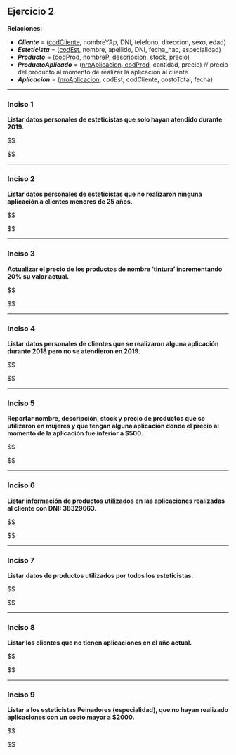 ## Ejercicio 2

**Relaciones:**

- **_Cliente_** = (<u>codCliente</u>, nombreYAp, DNI, telefono, direccion, sexo, edad)
- **_Esteticista_** = (<u>codEst</u>, nombre, apellido, DNI, fecha_nac, especialidad)
- **_Producto_** = (<u>codProd</u>, nombreP, descripcion, stock, precio)
- **_ProductoAplicado_** = (<u>nroAplicacion, codProd</u>, cantidad, precio) // precio del producto al momento de realizar la aplicación al cliente
- **_Aplicacion_** = (<u>nroAplicacion</u>, codEst, codCliente, costoTotal, fecha)

---

### Inciso 1

**Listar datos personales de esteticistas que solo hayan atendido durante 2019.**

$$


$$

---

### Inciso 2

**Listar datos personales de esteticistas que no realizaron ninguna aplicación a clientes menores de 25 años.**

$$


$$

---

### Inciso 3

**Actualizar el precio de los productos de nombre ‘tintura’ incrementando 20% su valor actual.**

$$


$$

---

### Inciso 4

**Listar datos personales de clientes que se realizaron alguna aplicación durante 2018 pero no se atendieron en 2019.**

$$


$$

---

### Inciso 5

**Reportar nombre, descripción, stock y precio de productos que se utilizaron en mujeres y que tengan alguna aplicación donde el precio al momento de la aplicación fue inferior a $500.**

$$


$$

---

### Inciso 6

**Listar información de productos utilizados en las aplicaciones realizadas al cliente con DNI: 38329663.**

$$


$$

---

### Inciso 7

**Listar datos de productos utilizados por todos los esteticistas.**

$$


$$

---

### Inciso 8

**Listar los clientes que no tienen aplicaciones en el año actual.**

$$


$$

---

### Inciso 9

**Listar a los esteticistas Peinadores (especialidad), que no hayan realizado aplicaciones con un costo mayor a $2000.**

$$


$$
